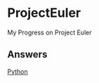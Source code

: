 # ProjectEuler
My Progress on Project Euler

## Answers
[Python](https://github.com/AlexNewson/ProjectEuler/tree/master/Python)
